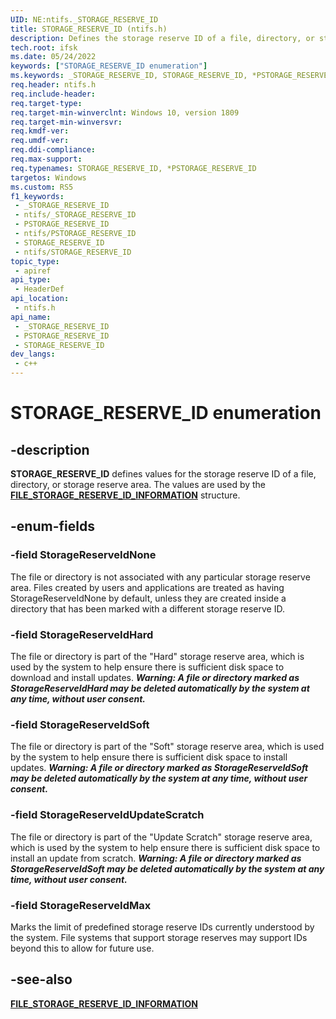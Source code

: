 ```yaml
---
UID: NE:ntifs._STORAGE_RESERVE_ID
title: STORAGE_RESERVE_ID (ntifs.h)
description: Defines the storage reserve ID of a file, directory, or storage reserve area.
tech.root: ifsk
ms.date: 05/24/2022
keywords: ["STORAGE_RESERVE_ID enumeration"]
ms.keywords: _STORAGE_RESERVE_ID, STORAGE_RESERVE_ID, *PSTORAGE_RESERVE_ID,
req.header: ntifs.h
req.include-header: 
req.target-type: 
req.target-min-winverclnt: Windows 10, version 1809
req.target-min-winversvr: 
req.kmdf-ver: 
req.umdf-ver: 
req.ddi-compliance: 
req.max-support: 
req.typenames: STORAGE_RESERVE_ID, *PSTORAGE_RESERVE_ID
targetos: Windows
ms.custom: RS5
f1_keywords:
 - _STORAGE_RESERVE_ID
 - ntifs/_STORAGE_RESERVE_ID
 - PSTORAGE_RESERVE_ID
 - ntifs/PSTORAGE_RESERVE_ID
 - STORAGE_RESERVE_ID
 - ntifs/STORAGE_RESERVE_ID
topic_type:
 - apiref
api_type:
 - HeaderDef
api_location:
 - ntifs.h
api_name:
 - _STORAGE_RESERVE_ID
 - PSTORAGE_RESERVE_ID
 - STORAGE_RESERVE_ID
dev_langs:
 - c++
---
```


# STORAGE_RESERVE_ID enumeration

## -description

**STORAGE_RESERVE_ID** defines values for the storage reserve ID of a file, directory, or storage reserve area. The values are used by the [**FILE_STORAGE_RESERVE_ID_INFORMATION**](ns-ntifs-_file_storage_reserve_id_information.md) structure.

## -enum-fields

### -field StorageReserveIdNone

The file or directory is not associated with any particular storage reserve area.  Files created by users and applications are treated as having StorageReserveIdNone by default, unless they are created inside a directory that has been marked with a different storage reserve ID.

### -field StorageReserveIdHard

The file or directory is part of the "Hard" storage reserve area, which is used by the system to help ensure there is sufficient disk space to download and install updates.  **_Warning: A file or directory marked as StorageReserveIdHard may be deleted automatically by the system at any time, without user consent._**

### -field StorageReserveIdSoft

The file or directory is part of the "Soft" storage reserve area, which is used by the system to help ensure there is sufficient disk space to install updates.  **_Warning: A file or directory marked as StorageReserveIdSoft may be deleted automatically by the system at any time, without user consent._**

### -field StorageReserveIdUpdateScratch

The file or directory is part of the "Update Scratch" storage reserve area, which is used by the system to help ensure there is sufficient disk space to install an update from scratch. **_Warning: A file or directory marked as StorageReserveIdSoft may be deleted automatically by the system at any time, without user consent._**

### -field StorageReserveIdMax

Marks the limit of predefined storage reserve IDs currently understood by the system.  File systems that support storage reserves may support IDs beyond this to allow for future use.

## -see-also

[**FILE_STORAGE_RESERVE_ID_INFORMATION**](ns-ntifs-_file_storage_reserve_id_information.md)
